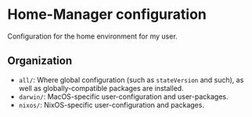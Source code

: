 # Home-Manager configuration

Configuration for the home environment for my user.

## Organization

- `all/`: Where global configuration (such as `stateVersion` and such), as well
  as globally-compatible packages are installed.
- `darwin/`: MacOS-specific user-configuration and user-packages.
- `nixos/`: NixOS-specific user-configuration and packages.
